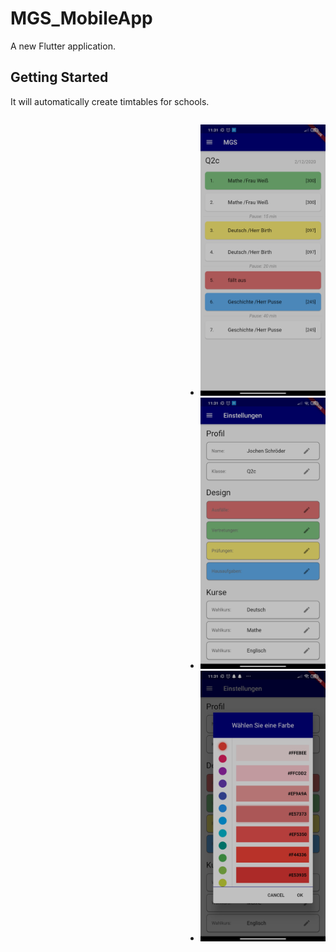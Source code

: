 # MGS_MobileApp

A new Flutter application.

## Getting Started

It will automatically create timtables for schools.

<ul style="textdecoration: none; float: right">
  <li><img src="https://github.com/Jannik-dev/MGS_MobileApp/blob/main/img/Screenshot_2020-12-02-11-31-01-966_com.jntechnologies.mgs.jpg" width="200" alt="Homepage"></li>
  <li><img src="https://github.com/Jannik-dev/MGS_MobileApp/blob/main/img/Screenshot_2020-12-02-11-31-07-960_com.jntechnologies.mgs.jpg" width="200" alt="Settings"></li>
  <li><img src="https://github.com/Jannik-dev/MGS_MobileApp/blob/main/img/Screenshot_2020-12-02-11-31-18-900_com.jntechnologies.mgs.jpg" width="200" alt="Options"></li>
</ul>
